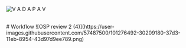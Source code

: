 ![V A D A P A V](https://user-images.githubusercontent.com/57487500/94778619-3e24f100-03e3-11eb-8070-48651f2f29e1.jpg)

<br>
# Workflow 
![OSP review 2 (4)](https://user-images.githubusercontent.com/57487500/101276492-30209180-37d3-11eb-8954-43d97d9ee789.png)

